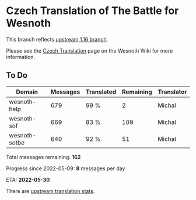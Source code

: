 # Czech Translation of The Battle for Wesnoth

This branch reflects [upstream 1.16 branch](https://github.com/wesnoth/wesnoth/tree/1.16).

Please see the [Czech Translation](https://wiki.wesnoth.org/CzechTranslation) page on the Wesnoth Wiki for more information.

## To Do

Domain | Messages | Translated | Remaining | Translator
------ | -------- | ---------- | --------- | ----------
wesnoth-help | 679 | 99 % | 2 | Michal
wesnoth-sof | 669 | 83 % | 109 | Michal
wesnoth-sotbe | 640 | 92 % | 51 | Michal

Total messages remaining: **162**

Progress since 2022-05-09: **8** messages per day

ETA: **2022-05-30**

There are [upstream translation stats](https://www.wesnoth.org/gettext/?view=langs&version=branch&lang=cs).
